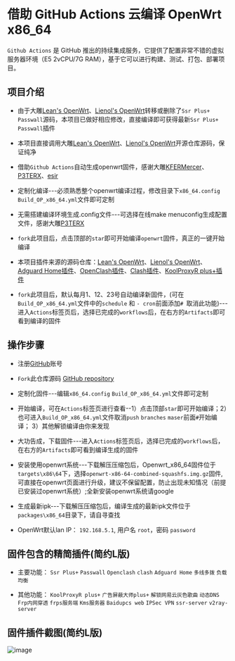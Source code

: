 # 借助 GitHub Actions 云编译 OpenWrt x86_64

`Github Actions` 是 GitHub 推出的持续集成服务，它提供了配置非常不错的虚拟服务器环境（E5 2vCPU/7G RAM），基于它可以进行构建、测试、打包、部署项目。

## 项目介绍

- 由于大雕[Lean's OpenWrt](https://github.com/coolsnowwolf/lede)、[Lienol's OpenWrt](https://github.com/Lienol/openwrt-package)转移或删除了`Ssr Plus+` `Passwall`源码，本项目已做好相应修改，直接编译即可获得最新`Ssr Plus+` `Passwall`插件

- 本项目直接调用大雕[Lean's OpenWrt](https://github.com/coolsnowwolf/lede)、[Lienol's OpenWrt](https://github.com/Lienol/openwrt-package)开源仓库源码，保证纯净

- 借助`Github Actions`自动生成openwrt固件，感谢大雕[KFERMercer](https://github.com/KFERMercer/OpenWrt-CI)、[P3TERX](https://github.com/P3TERX/Actions-OpenWrt)、[esir](https://github.com/esirplayground/AutoBuild-OpenWrt)

- 定制化编译---必须熟悉整个openwrt编译过程，修改目录下`x86_64.config` `Build_OP_x86_64.yml`文件即可定制

- 无需搭建编译环境生成.config文件---可选择在线make menuconfig生成配置文件，感谢大雕[P3TERX](https://github.com/P3TERX/debugger-action)

- `fork`此项目后，点击顶部的`star`即可开始编译`openwrt`固件，真正的一键开始编译

- 本项目插件来源的源码仓库：[Lean's OpenWrt](https://github.com/coolsnowwolf/lede)、[Lienol's OpenWrt](https://github.com/Lienol/openwrt-package)、[Adguard Home插件](https://github.com/rufengsuixing/luci-app-adguardhome)、[OpenClash插件](https://github.com/vernesong/OpenClash)、[Clash插件](https://github.com/frainzy1477/luci-app-clash)、[KoolProxyR plus+插件](https://github.com/jefferymvp/luci-app-koolproxyR)

- `fork`此项目后，默认每月1、12、23号自动编译新固件，(可在`Build_OP_x86_64.yml`文件中的`schedule` 和 `- cron`前面添加`# `取消此功能)---进入`Actions`标签页后，选择已完成的`workflows`后，在右方的`Artifacts`即可看到编译的固件

## 操作步骤

- 注册[GitHub](https://github.com/join)账号

- `Fork`此仓库源码 [GitHub repository](https://github.com/superstarfly/AutoBuild-OpenWrt-E)

- 定制化固件---编辑`x86_64.config` `Build_OP_x86_64.yml`文件即可定制

- 开始编译，可在`Actions`标签页进行查看--1）点击顶部`star`即可开始编译；2）也可进入`Build_OP_x86_64.yml`文件取消`push` `branches` `maser`前面`#`开始编译； 3）其他解锁编译由你来发现

- 大功告成，下载固件---进入`Actions`标签页后，选择已完成的`workflows`后，在右方的`Artifacts`即可看到编译生成的固件

- 安装使用openwrt系统---下载解压压缩包后，Openwrt_x86_64固件位于`targets\x86\64`下，选择`openwrt-x86-64-combined-squashfs.img.gz`固件,可直接在openwrt页面进行升级，建议不保留配置，防止出现未知情况（前提已安装过openwrt系统）;全新安装openwrt系统请google

- 生成最新ipk---下载解压压缩包后，编译生成的最新ipk文件位于`packages\x86_64`目录下，请自寻查找

- OpenWrt默认lan IP： `192.168.5.1`, 用户名 `root`，密码 `password`

## 固件包含的精简插件(简约L版)

- 主要功能： `Ssr Plus+` `Passwall`  `Openclash`  `clash`  `Adguard Home` `多线多拨` `负载均衡`

- 其他功能： `KoolProxyR plus+` `广告屏蔽大师plus+` `解锁网易云灰色歌曲` `动态DNS` `Frp内网穿透` `frps服务端` `Kms服务器` `Baidupcs web` `IPSec VPN` `ssr-server` `v2ray-server`

## 固件插件截图(简约L版)

![image](https://github.com/superstarfly/autobuild-openwrt-L/raw/master/imgfiles/openwrt-L.jpg)
